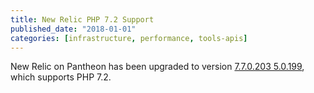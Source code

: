 ```yaml
---
title: New Relic PHP 7.2 Support
published_date: "2018-01-01"
categories: [infrastructure, performance, tools-apis]
---
```

New Relic on Pantheon has been upgraded to version [7.7.0.203
5.0.199](https://docs.newrelic.com/docs/release-notes/agent-release-notes/php-release-notes/php-agent-770203), which supports PHP 7.2.
